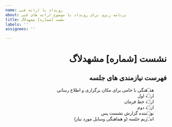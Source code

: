 ```yaml
---
name: رویداد با ارائه فنی
about: برنامه ریزی برای رویداد با موضوع ارائه های فنی
title: نشست [شماره] مشهدلاگ
labels: ''
assignees: ''

---
```


<div dir="rtl">

# نشست [شماره] مشهدلاگ

## فهرست نیازمندی های جلسه
- [ ] هماهنگی با حامی برای مکان برگزاری و اطلاع رسانی
- [ ] ارائه  اول
- [ ] ارائه خط فرمان
- [ ] ارائه دوم
- [ ] نویسنده گزارش نشست پس
- [ ] استریم جلسه (و هماهنگی وسایل مورد نیاز)

</div>
